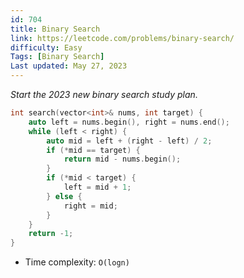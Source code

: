 ```yaml
---
id: 704
title: Binary Search
link: https://leetcode.com/problems/binary-search/
difficulty: Easy
Tags: [Binary Search]
Last updated: May 27, 2023
---
```


*Start the 2023 new binary search study plan.*

```cpp
int search(vector<int>& nums, int target) {
    auto left = nums.begin(), right = nums.end();
    while (left < right) {
        auto mid = left + (right - left) / 2;
        if (*mid == target) {
            return mid - nums.begin();
        }
        if (*mid < target) {
            left = mid + 1;
        } else {
            right = mid;
        }
    }
    return -1;
}
```

- Time complexity: `O(logn)`

